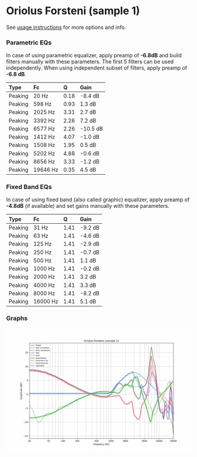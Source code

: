 # Oriolus Forsteni (sample 1)
See [usage instructions](https://github.com/jaakkopasanen/AutoEq#usage) for more options and info.

### Parametric EQs
In case of using parametric equalizer, apply preamp of **-6.8dB** and build filters manually
with these parameters. The first 5 filters can be used independently.
When using independent subset of filters, apply preamp of **-6.8 dB**.

| Type    | Fc       |    Q | Gain     |
|:--------|:---------|:-----|:---------|
| Peaking | 20 Hz    | 0.18 | -8.4 dB  |
| Peaking | 598 Hz   | 0.93 | 1.3 dB   |
| Peaking | 2025 Hz  | 3.31 | 2.7 dB   |
| Peaking | 3392 Hz  | 2.26 | 7.2 dB   |
| Peaking | 6577 Hz  | 2.26 | -10.5 dB |
| Peaking | 1412 Hz  | 4.07 | -1.0 dB  |
| Peaking | 1508 Hz  | 1.95 | 0.5 dB   |
| Peaking | 5202 Hz  | 4.88 | -0.6 dB  |
| Peaking | 8656 Hz  | 3.33 | -1.2 dB  |
| Peaking | 19646 Hz | 0.35 | 4.5 dB   |

### Fixed Band EQs
In case of using fixed band (also called graphic) equalizer, apply preamp of **-4.8dB**
(if available) and set gains manually with these parameters.

| Type    | Fc       |    Q | Gain    |
|:--------|:---------|:-----|:--------|
| Peaking | 31 Hz    | 1.41 | -9.2 dB |
| Peaking | 63 Hz    | 1.41 | -4.6 dB |
| Peaking | 125 Hz   | 1.41 | -2.9 dB |
| Peaking | 250 Hz   | 1.41 | -0.7 dB |
| Peaking | 500 Hz   | 1.41 | 1.1 dB  |
| Peaking | 1000 Hz  | 1.41 | -0.2 dB |
| Peaking | 2000 Hz  | 1.41 | 3.2 dB  |
| Peaking | 4000 Hz  | 1.41 | 3.3 dB  |
| Peaking | 8000 Hz  | 1.41 | -8.2 dB |
| Peaking | 16000 Hz | 1.41 | 5.1 dB  |

### Graphs
![](./Oriolus%20Forsteni%20(sample%201).png)